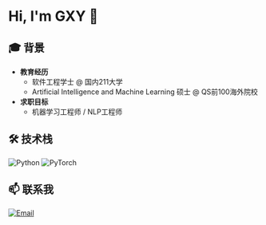 <!--
**GXY1007/GXY1007** is a ✨ _special_ ✨ repository because its `README.md` (this file) appears on your GitHub profile.

Here are some ideas to get you started:

- 🔭 I’m currently working on ...
- 🌱 I’m currently learning ...
- 👯 I’m looking to collaborate on ...
- 🤔 I’m looking for help with ...
- 💬 Ask me about ...
- 📫 How to reach me: ...
- 😄 Pronouns: ...
- ⚡ Fun fact: ...
-->

# Hi, I'm GXY 👋

## 🎓 背景  
- **教育经历**  
  - 软件工程学士 @ 国内211大学
  - Artificial Intelligence and Machine Learning 硕士 @ QS前100海外院校  
- **求职目标**  
  - 机器学习工程师 / NLP工程师 

## 🛠 技术栈  
![Python](https://img.shields.io/badge/Python-Intermediate-2496ED?logo=python)
![PyTorch](https://img.shields.io/badge/PyTorch-Learning-326CE5?logo=pytorch)

## 📫 联系我  
[![Email](https://img.shields.io/badge/Email-Contact-red?logo=gmail)](mailto:xinyuan202204@163.com)  

